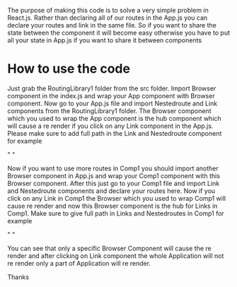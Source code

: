 The purpose of making this code is to solve a very simple problem in React.js. Rather than declaring all of our routes in the App.js you can declare your routes and link in the same file. So if you want to share the state between the component it will become easy otherwise you have to put all your state in App.js if you want to share it between components

# How to use the code

Just grab the RoutingLibrary1 folder from the src folder. Import Browser component in the index.js and wrap your App component with Browser component. Now go to your App.js file and import Nestedroute and Link components from the RoutingLibrary1 folder. The Browser component which you used to wrap the App component is the hub component which will cause a re render if you click on any Link component in the App.js. Please make sure to add full path in the Link and Nestedroute component for example

"<Link to="/Comp1" />
<Nestedroute link="/Comp1" element = {Comp1} />"

Now if you want to use more routes in Comp1 you should import another Browser component in App.js and wrap your Comp1 component with this Browser component. After this just go to your Comp1 file and import Link and Nestedroute components and declare your routes here. Now if you click on any Link in Comp1 the Browser which you used to wrap Comp1 will cause re render and now this Browser component is the hub for Links in Comp1. Make sure to give full path in Links and Nestedroutes in Comp1 for example

"<Link to="/Comp1/Comp3" />
<Nestedroute link="/Comp1/Comp3" element = {Comp3} />"

You can see that only a specific Browser Component will cause the re render and after clicking on Link component the whole Application will not re render only a part of Application will re render.

Thanks
